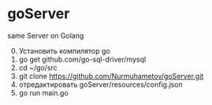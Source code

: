 # goServer
same Server on Golang

0. Установить компилятор go
1. go get github.com/go-sql-driver/mysql
2. cd ~/go/src
3. git clone https://github.com/Nurmuhametov/goServer.git
4. отредактировать goServer/resources/config.json
5. go run main.go
